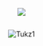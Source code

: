 
<p align="center"> <img src="![](https://komarev.com/ghpvc/?username=Tukz1)"/> </p>
<p href="Tukz" align="center">
    <img alt="" src=https://lanyard.cnrad.dev/api/1042539622514827365/>

</p>
<p align="center"> <img src="https://gpvc.arturio.dev/tukz1" alt="Tukz1" /> </p>

